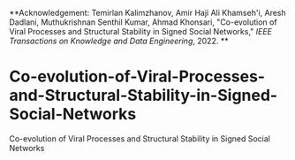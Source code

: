 **Acknowledgement:
  Temirlan Kalimzhanov, Amir Haji Ali Khamseh'i, Aresh Dadlani, Muthukrishnan Senthil Kumar, Ahmad Khonsari, "Co-evolution of Viral Processes and Structural Stability in Signed Social Networks," _IEEE Transactions on Knowledge and Data Engineering_, 2022.
**

# Co-evolution-of-Viral-Processes-and-Structural-Stability-in-Signed-Social-Networks
Co-evolution of Viral Processes and Structural Stability in Signed Social Networks
